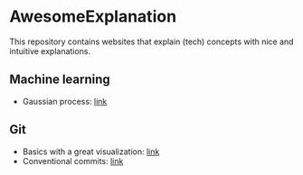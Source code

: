 # AwesomeExplanation
This repository contains websites that explain (tech) concepts with nice and intuitive explanations.

## Machine learning
* Gaussian process: [link](https://distill.pub/2019/visual-exploration-gaussian-processes/)

## Git
* Basics with a great visualization: [link](https://learngitbranching.js.org)
* Conventional commits: [link](https://www.conventionalcommits.org/en)

